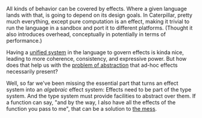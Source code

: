 All kinds of behavior can be covered by effects. Where a given language lands
with that, is going to depend on its design goals. In Caterpillar, pretty much
everything, except pure computation is an effect, making it trivial to run the
language in a sandbox and port it to different platforms. (Thought it also
introduces overhead, conceptually in potentially in terms of performance.)

Having a [unified system](/daily/2024-12-15) in the language to govern effects
is kinda nice, leading to more coherence, consistency, and expressive power. But
how does that help us with the [problem of abstraction](/daily/2024-12-12) that
ad-hoc effects necessarily present?

Well, so far we've been missing the essential part that turns an effect system
into an _algebraic_ effect system: Effects need to be part of the type system.
And the type system must provide facilities to abstract over them. If a function
can say, "and by the way, I also have all the effects of the function you pass
to me", that can be a solution to [the mess](/daily/2024-12-12).
